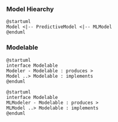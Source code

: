 ### Model Hiearchy
```
@startuml
Model <|-- PredictiveModel <|-- MLModel
@enduml
```

### Modelable
```
@startuml
interface Modelable
Modeler - Modelable : produces >
Model ..> Modelable : implements
@enduml
```

```
@startuml
interface Modelable
MLModeler - Modelable : produces >
MLModel ..> Modelable : implements
@enduml

```
